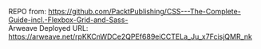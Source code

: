 REPO from: https://github.com/PacktPublishing/CSS---The-Complete-Guide-incl.-Flexbox-Grid-and-Sass-
<br />
Arweave Deployed URL: https://arweave.net/rpKKCnWDCe2QPEf689eiCCTELa_Ju_x7FcisjQMR_nk